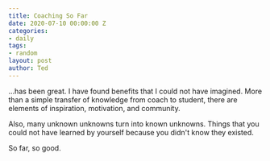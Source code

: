 ```yaml
---
title: Coaching So Far
date: 2020-07-10 00:00:00 Z
categories:
- daily
tags:
- random
layout: post
author: Ted
---
```


...has been great. I have found benefits that I could not have imagined. More than a simple transfer of knowledge from coach to student, there are elements of inspiration, motivation, and community.

Also, many unknown unknowns turn into known unknowns. Things that you could not have learned by yourself because you didn't know they existed.

So far, so good.  
